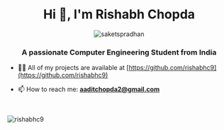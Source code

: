 <h1 align="center">Hi 👋, I'm Rishabh Chopda</h1>
<p align="center"> <img src="https://komarev.com/ghpvc/?username=rishabhc9&label=Profile%20views&color=0e75b6&style=flat" alt="saketspradhan" /> </p>

<h3 align="center">A passionate Computer Engineering Student from India</h3>

- 👨‍💻 All of my projects are available at [https://github.com/rishabhc9](https://github.com/rishabhc9)

- 📫 How to reach me: **aaditchopda2@gmail.com**

<br>
<p><img align="left" src="https://github-readme-stats.vercel.app/api/top-langs?username=rishabhc9&show_icons=true&locale=en&layout=compact" alt="rishabhc9" /></p>

